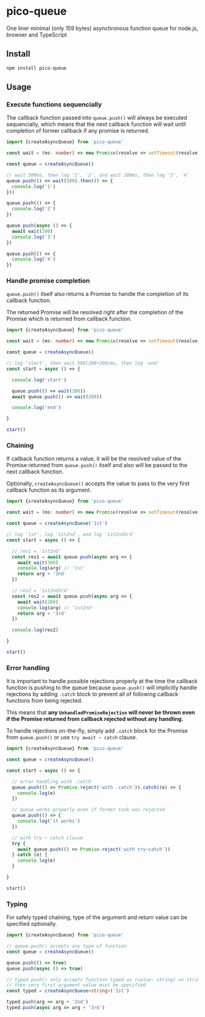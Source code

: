 # pico-queue

One liner minimal (only 159 bytes) asynchronous function queue for node.js, browser and TypeScript

## Install

```sh
npm install pico-queue
```

## Usage

### Execute functions sequencially

The callback function passed into `queue.push()` will always be executed sequencially, which means that the next callback function will wait until completion of former callback if any promise is returned.

```ts
import {createAsyncQueue} from 'pico-queue'

const wait = (ms: number) => new Promise(resolve => setTimeout(resolve, ms))

const queue = createAsyncQueue()

// wait 300ms, then log '1', '2', and wait 200ms, then log '3', '4'
queue.push(() => wait(300).then(() => {
  console.log('1')
}))

queue.push(() => {
  console.log('2')
})

queue.push(async () => {
  await wait(200)
  console.log('3')
})

queue.push(() => {
  console.log('4')
})
```

### Handle promise completion

`queue.push()` itself also returns a Promise to handle the completion of its callback function.

The returned Promise will be resolved right after the completion of the Promise which is returned from callback function.

```ts
import {createAsyncQueue} from 'pico-queue'

const wait = (ms: number) => new Promise(resolve => setTimeout(resolve, ms))

const queue = createAsyncQueue()

// log 'start', then wait 500(300+200)ms, then log 'end'
const start = async () => {

  console.log('start')

  queue.push(() => wait(300))
  await queue.push(() => wait(200))

  console.log('end')

}

start()
```

### Chaining

If callback function returns a value, it will be the resolved value of the Promise returned from `queue.push()` itself and also will be passed to the next callback function.

Optionally, `createAsyncQueue()` accepts the value to pass to the very first callback function as its argument.

```ts
import {createAsyncQueue} from 'pico-queue'

const wait = (ms: number) => new Promise(resolve => setTimeout(resolve, ms))

const queue = createAsyncQueue('1st')

// log '1st', log '1st2nd', and log '1st2nd3rd'
const start = async () => {

  // res1 = '1st2nd'
  const res1 = await queue.push(async arg => {
    await wait(300)
    console.log(arg) // '1st'
    return arg + '2nd'
  })

  // res2 = '1st2nd3rd'
  const res2 = await queue.push(async arg => {
    await wait(200)
    console.log(arg) // '1st2nd'
    return arg + '3rd'
  })

  console.log(res2)

}

start()
```

### Error handling

It is important to handle possible rejections properly at the time the callback function is pushing to the queue because `queue.push()` will implicitly handle rejections by adding `.catch` block to prevent all of following callback functions from being rejected.

This means that **any `UnhandledPromiseRejection` will never be thrown even if the Promise returned from callback rejected without any handling.**

To handle rejections on-the-fly, simply add `.catch` block for the Promise from `queue.push()` or use `try await ~ catch` clause.

```ts
import {createAsyncQueue} from 'pico-queue'

const queue = createAsyncQueue()

const start = async () => {

  // error handling with .catch
  queue.push(() => Promise.reject('with .catch')).catch((e) => {
    console.log(e)
  })

  // queue works properly even if former task was rejected
  queue.push(() => {
    console.log('it works')
  })

  // with try ~ catch clause
  try {
    await queue.push(() => Promise.reject('with try~catch'))
  } catch (e) {
    console.log(e)
  }

}

start()
```

### Typing

For safely typed chaining, type of the argument and return value can be specified optionally.

```ts
import {createAsyncQueue} from 'pico-queue'

// queue.push() accepts any type of function
const queue = createAsyncQueue()

queue.push(() => true)
queue.push(async () => true)

// typed.push() only accepts function typed as (value: string) => string
// then very first argument value must be specified
const typed = createAsyncQueue<string>('1st')

typed.push(arg => arg + '2nd')
typed.push(async arg => arg + '3rd')
